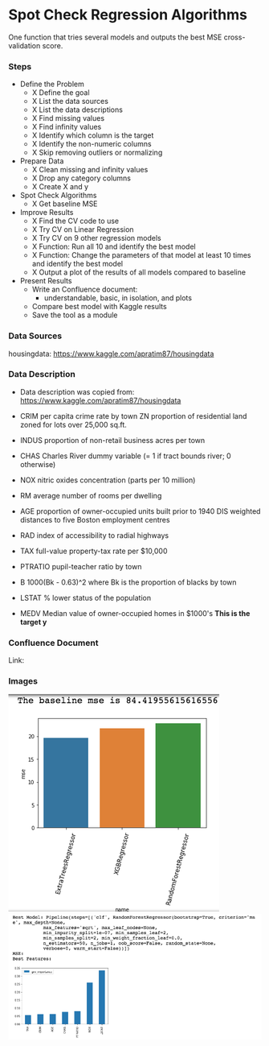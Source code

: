 # Spot Check Regression Algorithms

One function that tries several models and outputs the best MSE cross-validation score.

### Steps

- Define the Problem
  - X Define the goal
  - X List the data sources
  - X List the data descriptions
  - X Find missing values
  - X Find infinity values
  - X Identify which column is the target
  - X Identify the non-numeric columns
  - X Skip removing outliers or normalizing
- Prepare Data
  - X Clean missing and infinity values
  - X Drop any category columns
  - X Create X and y
- Spot Check Algorithms
  - X Get baseline MSE  
- Improve Results
  - X Find the CV code to use
  - X Try CV on Linear Regression
  - X Try CV on 9 other regression models
  - X Function: Run all 10 and identify the best model
  - X Function: Change the parameters of that model at least 10 times and identify the best model
  - X Output a plot of the results of all models compared to baseline
- Present Results
  - Write an Confluence document:
    - understandable, basic, in isolation, and plots
  - Compare best model with Kaggle results
  - Save the tool as a module

### Data Sources

housingdata: https://www.kaggle.com/apratim87/housingdata

### Data Description

- Data description was copied from: https://www.kaggle.com/apratim87/housingdata

- CRIM per capita crime rate by town ZN proportion of residential land zoned for lots over 25,000 sq.ft.
- INDUS proportion of non-retail business acres per town
- CHAS Charles River dummy variable (= 1 if tract bounds river; 0 otherwise)
- NOX nitric oxides concentration (parts per 10 million)
- RM average number of rooms per dwelling
- AGE proportion of owner-occupied units built prior to 1940 DIS weighted distances to five Boston employment centres
- RAD index of accessibility to radial highways
- TAX full-value property-tax rate per $10,000
- PTRATIO pupil-teacher ratio by town
- B 1000(Bk - 0.63)^2 where Bk is the proportion of blacks by town
- LSTAT % lower status of the population
- MEDV Median value of owner-occupied homes in $1000's **This is the target y**

### Confluence Document

Link:

### Images

![Spot Checking](1.png)
![Feature Importance](2.png)
